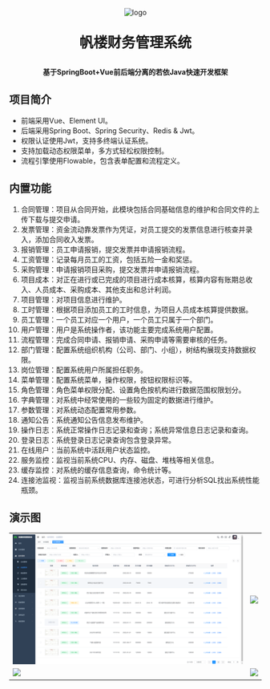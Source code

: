 <p align="center">
	<img alt="logo" src="https://oscimg.oschina.net/oscnet/up-d3d0a9303e11d522a06cd263f3079027715.png">
</p>
<h1 align="center" style="margin: 30px 0 30px; font-weight: bold;">帆楼财务管理系统</h1>
<h4 align="center">基于SpringBoot+Vue前后端分离的若依Java快速开发框架</h4>

[comment]: <> (<p align="center">)

[comment]: <> (	<a href="https://gitee.com/y_project/RuoYi-Vue/stargazers"><img src="https://gitee.com/y_project/RuoYi-Vue/badge/star.svg?theme=dark"></a>)

[comment]: <> (	<a href="https://gitee.com/y_project/RuoYi-Vue"><img src="https://img.shields.io/badge/RuoYi-v3.8.1-brightgreen.svg"></a>)

[comment]: <> (	<a href="https://gitee.com/y_project/RuoYi-Vue/blob/master/LICENSE"><img src="https://img.shields.io/github/license/mashape/apistatus.svg"></a>)

[comment]: <> (</p>)

## 项目简介

[comment]: <> (若依是一套全部开源的快速开发平台，毫无保留给个人及企业免费使用。)

* 前端采用Vue、Element UI。
* 后端采用Spring Boot、Spring Security、Redis & Jwt。
* 权限认证使用Jwt，支持多终端认证系统。
* 支持加载动态权限菜单，多方式轻松权限控制。  
* 流程引擎使用Flowable，包含表单配置和流程定义。  

## 内置功能

1.  合同管理：项目从合同开始，此模块包括合同基础信息的维护和合同文件的上传下载与提交申请。
2.  发票管理：资金流动靠发票作为凭证，对员工提交的发票信息进行核查并录入，添加合同收入发票。
3.  报销管理：员工申请报销，提交发票并申请报销流程。
4.  工资管理：记录每月员工的工资，包括五险一金和奖惩。
5.  采购管理：申请报销项目采购，提交发票并申请报销流程。
6.  项目成本：对正在进行或已完成的项目进行成本核算，核算内容有账期总收入、人员成本、采购成本、其他支出和总计利润。
7.  项目管理：对项目信息进行维护。
8.  工时管理：根据项目添加员工的工时信息，为项目人员成本核算提供数据。
9.  员工管理：一个员工对应一个用户，一个员工只属于一个部门。
10. 用户管理：用户是系统操作者，该功能主要完成系统用户配置。
11. 流程管理：完成合同申请、报销申请、采购申请等需要审核的任务。    
12. 部门管理：配置系统组织机构（公司、部门、小组），树结构展现支持数据权限。
13. 岗位管理：配置系统用户所属担任职务。
14. 菜单管理：配置系统菜单，操作权限，按钮权限标识等。
15. 角色管理：角色菜单权限分配、设置角色按机构进行数据范围权限划分。
16. 字典管理：对系统中经常使用的一些较为固定的数据进行维护。
17. 参数管理：对系统动态配置常用参数。
18. 通知公告：系统通知公告信息发布维护。
19. 操作日志：系统正常操作日志记录和查询；系统异常信息日志记录和查询。
20. 登录日志：系统登录日志记录查询包含登录异常。
21. 在线用户：当前系统中活跃用户状态监控。
22. 服务监控：监视当前系统CPU、内存、磁盘、堆栈等相关信息。
23. 缓存监控：对系统的缓存信息查询，命令统计等。
24. 连接池监视：监视当前系统数据库连接池状态，可进行分析SQL找出系统性能瓶颈。

[comment]: <> (22. 定时任务：在线（添加、修改、删除&#41;任务调度包含执行结果日志。)
[comment]: <> (13. 代码生成：前后端代码的生成（java、html、xml、sql）支持CRUD下载 。)
[comment]: <> (24. 系统接口：根据业务代码自动生成相关的api接口文档。)
[comment]: <> (27. 在线构建器：拖动表单元素生成相应的HTML代码。)


## 演示图

<table>
    <tr>
        <td><img src="https://github.com/Kasugano-Horou/financial_mng/blob/master/picture/%E5%8F%91%E7%A5%A8.png"/></td>
        <td><img src="https://oscimg.oschina.net/oscnet/1cbcf0e6f257c7d3a063c0e3f2ff989e4b3.jpg"/></td>
    </tr>
    <tr>
        <td><img src="https://oscimg.oschina.net/oscnet/up-8074972883b5ba0622e13246738ebba237a.png"/></td>
        <td><img src="https://oscimg.oschina.net/oscnet/up-9f88719cdfca9af2e58b352a20e23d43b12.png"/></td>
    </tr>
</table>
